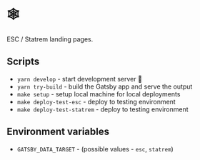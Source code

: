 # 🕸️

ESC / Statrem landing pages.

## Scripts

* `yarn develop` - start development server 🚧
* `yarn try-build` - build the Gatsby app and serve the output
* `make setup` - setup local machine for local deployments
* `make deploy-test-esc` - deploy to testing environment
* `make deploy-test-statrem` - deploy to testing environment

## Environment variables

* `GATSBY_DATA_TARGET` - (possible values - `esc`, `statrem`)
